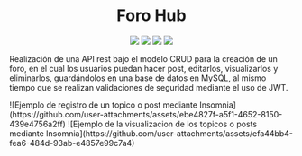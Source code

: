 <h1 align="center"> Foro Hub </h1>
<p align="center">
   <img src="https://img.shields.io/badge/STATUS-FINALIZADO-white">
  <img src="https://img.shields.io/badge/Language-JAVA-blue">
  <img src="https://img.shields.io/badge/Application-Spring Boot-green">
  <img src="https://img.shields.io/badge/DataBase-SQL-orange">
</p>
<p>
  Realización de una API rest bajo el modelo CRUD para la creación de un foro,
  en el cual los usuarios puedan hacer post, editarlos, visualizarlos y eliminarlos,
  guardándolos en una base de datos en MySQL, al mismo tiempo que se realizan validaciones 
  de seguridad mediante el uso de JWT.
</p>
![Ejemplo de registro de un topico o post mediante Insomnia](https://github.com/user-attachments/assets/ebe4827f-a5f1-4652-8150-439e4756a2ff)
![Ejemplo de la visualizacion de los topicos o posts mediante Insomnia](https://github.com/user-attachments/assets/efa44bb4-fea6-484d-93ab-e4857e99c7a4)
